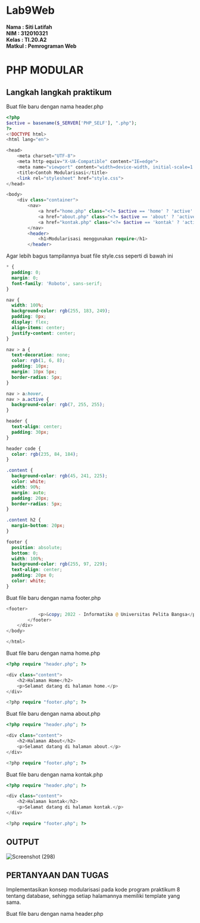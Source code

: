 # Lab9Web
**Nama	 : Siti Latifah** <br>
**NIM	   : 312010321** <br>
**Kelas	 : TI.20.A2** <br>
**Matkul : Pemrograman Web** <br>

# PHP MODULAR
## Langkah langkah praktikum
Buat file baru dengan nama header.php
``` php
<?php
$active = basename($_SERVER['PHP_SELF'], ".php");
?>
<!DOCTYPE html>
<html lang="en">

<head>
    <meta charset="UTF-8">
    <meta http-equiv="X-UA-Compatible" content="IE=edge">
    <meta name="viewport" content="width=device-width, initial-scale=1.0">
    <title>Contoh Modularisasi</title>
    <link rel="stylesheet" href="style.css">
</head>

<body>
    <div class="container">
        <nav>
            <a href="home.php" class="<?= $active == 'home' ? 'active' :''?>">Home</a>
            <a href="about.php" class="<?= $active == 'about' ? 'active' :''?>">Tentang</a>
            <a href="kontak.php" class="<?= $active == 'kontak' ? 'active' :''?>">Kontak</a>
        </nav>
        <header>
            <h1>Modularisasi menggunakan require</h1>
        </header>
```
Agar lebih bagus tampilannya buat file style.css seperti di bawah ini
``` css
* {
  padding: 0;
  margin: 0;
  font-family: 'Roboto', sans-serif;
}

nav {
  width: 100%;
  background-color: rgb(255, 183, 249);
  padding: 0px;
  display: flex;
  align-items: center;
  justify-content: center;
}

nav > a {
  text-decoration: none;
  color: rgb(1, 6, 8);
  padding: 10px;
  margin: 10px 5px;
  border-radius: 5px;
}

nav > a:hover,
nav > a.active {
  background-color: rgb(7, 255, 255);
}

header {
  text-align: center;
  padding: 30px;
}

header code {
  color: rgb(235, 84, 184);
}

.content {
  background-color: rgb(45, 241, 225);
  color: white;
  width: 90%;
  margin: auto;
  padding: 20px;
  border-radius: 5px;
}

.content h2 {
  margin-bottom: 20px;
}

footer {
  position: absolute;
  bottom: 0;
  width: 100%;
  background-color: rgb(255, 97, 229);
  text-align: center;
  padding: 20px 0;
  color: white;
}
```

Buat file baru dengan nama footer.php
``` php
<footer>
            <p>&copy; 2022 - Informatika @ Universitas Pelita Bangsa</p>
        </footer>
    </div>
</body>

</html>
```
Buat file baru dengan nama home.php
``` php
<?php require "header.php"; ?>

<div class="content">
    <h2>Halaman Home</h2>
    <p>Selamat datang di halaman home.</p>
</div>

<?php require "footer.php"; ?>
```

Buat file baru dengan nama about.php
``` php
<?php require "header.php"; ?>

<div class="content">
    <h2>Halaman About</h2>
    <p>Selamat datang di halaman about.</p>
</div>

<?php require "footer.php"; ?>
```
Buat file baru dengan nama kontak.php
``` php
<?php require "header.php"; ?>

<div class="content">
    <h2>Halaman kontak</h2>
    <p>Selamat datang di halaman kontak.</p>
</div>

<?php require "footer.php"; ?>
```
## OUTPUT
![Screenshot (298)](https://user-images.githubusercontent.com/73010098/172177312-1840696d-bc76-4d0f-b72d-687564c7d6e3.png)

## PERTANYAAN DAN TUGAS
Implementasikan konsep modularisasi pada kode program praktikum 8 tentang database, sehingga setiap halamannya memiliki template yang sama.

Buat file baru dengan nama header.php





